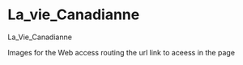 # La_vie_Canadianne
La_Vie_Canadianne

Images for the Web access   routing the url link to aceess in the page 
